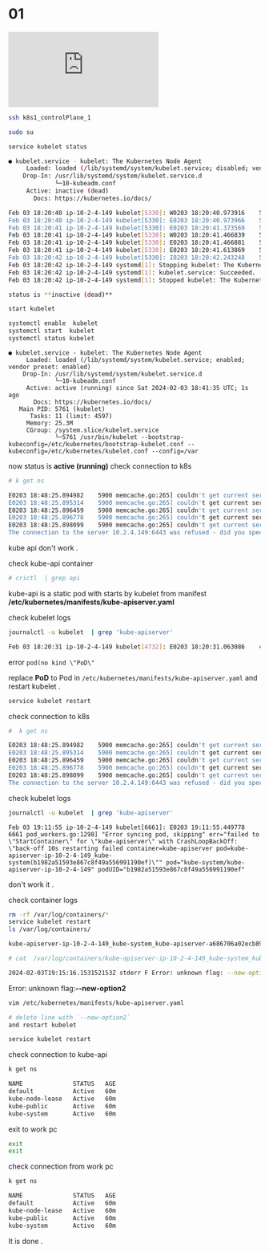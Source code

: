 # 01
<div style={{ position: 'relative', paddingBottom: '56.25%', height: '0', overflow: 'hidden', maxWidth: '100%', height: 'auto' }}>
  <iframe src="https://www.youtube.com/embed/OFHiI_XAXNU" title="YouTube video player" frameborder="0" style={{ position: 'absolute', top: '0', left: '0', width: '100%', height: '100%' }} allow="accelerometer; autoplay; clipboard-write; encrypted-media; gyroscope; picture-in-picture; fullscreen" allowfullscreen></iframe>
</div>

```sh
ssh k8s1_controlPlane_1
```

```sh
sudo su
```

```sh
service kubelet status

● kubelet.service - kubelet: The Kubernetes Node Agent
     Loaded: loaded (/lib/systemd/system/kubelet.service; disabled; vendor preset: enabled)
    Drop-In: /usr/lib/systemd/system/kubelet.service.d
             └─10-kubeadm.conf
     Active: inactive (dead)
       Docs: https://kubernetes.io/docs/

Feb 03 18:20:40 ip-10-2-4-149 kubelet[5330]: W0203 18:20:40.973916    5330 reflector.go:539] vendor/k8s.io/client-go/informers/factory.go:159: failed to list *v1.Node: Get "htt>
Feb 03 18:20:40 ip-10-2-4-149 kubelet[5330]: E0203 18:20:40.973966    5330 reflector.go:147] vendor/k8s.io/client-go/informers/factory.go:159: Failed to watch *v1.Node: failed >
Feb 03 18:20:41 ip-10-2-4-149 kubelet[5330]: E0203 18:20:41.373569    5330 eviction_manager.go:282] "Eviction manager: failed to get summary stats" err="failed to get node info>
Feb 03 18:20:41 ip-10-2-4-149 kubelet[5330]: W0203 18:20:41.466839    5330 reflector.go:539] vendor/k8s.io/client-go/informers/factory.go:159: failed to list *v1.RuntimeClass: >
Feb 03 18:20:41 ip-10-2-4-149 kubelet[5330]: E0203 18:20:41.466881    5330 reflector.go:147] vendor/k8s.io/client-go/informers/factory.go:159: Failed to watch *v1.RuntimeClass:>
Feb 03 18:20:41 ip-10-2-4-149 kubelet[5330]: E0203 18:20:41.613869    5330 event.go:355] "Unable to write event (may retry after sleeping)" err="Post \"https://10.2.4.149:6443/>
Feb 03 18:20:42 ip-10-2-4-149 kubelet[5330]: I0203 18:20:42.243248    5330 dynamic_cafile_content.go:171] "Shutting down controller" name="client-ca-bundle::/etc/kubernetes/pki>
Feb 03 18:20:42 ip-10-2-4-149 systemd[1]: Stopping kubelet: The Kubernetes Node Agent...
Feb 03 18:20:42 ip-10-2-4-149 systemd[1]: kubelet.service: Succeeded.
Feb 03 18:20:42 ip-10-2-4-149 systemd[1]: Stopped kubelet: The Kubernetes Node Agent.
```

```sh
status is **inactive (dead)**

start kubelet
```

```sh
systemctl enable  kubelet
systemctl start  kubelet
systemctl status kubelet
```

```
● kubelet.service - kubelet: The Kubernetes Node Agent
     Loaded: loaded (/lib/systemd/system/kubelet.service; enabled; vendor preset: enabled)
    Drop-In: /usr/lib/systemd/system/kubelet.service.d
             └─10-kubeadm.conf
     Active: active (running) since Sat 2024-02-03 18:41:35 UTC; 1s ago
       Docs: https://kubernetes.io/docs/
   Main PID: 5761 (kubelet)
      Tasks: 11 (limit: 4597)
     Memory: 25.3M
     CGroup: /system.slice/kubelet.service
             └─5761 /usr/bin/kubelet --bootstrap-kubeconfig=/etc/kubernetes/bootstrap-kubelet.conf --kubeconfig=/etc/kubernetes/kubelet.conf --config=/var
```

now status is **active (running)**
check  connection to k8s

```sh
# k get ns

E0203 18:48:25.894982    5900 memcache.go:265] couldn't get current server API group list: Get "https://10.2.4.149:6443/api?timeout=32s": dial tcp 10.2.4.149:6443: connect: connection refused
E0203 18:48:25.895314    5900 memcache.go:265] couldn't get current server API group list: Get "https://10.2.4.149:6443/api?timeout=32s": dial tcp 10.2.4.149:6443: connect: connection refused
E0203 18:48:25.896459    5900 memcache.go:265] couldn't get current server API group list: Get "https://10.2.4.149:6443/api?timeout=32s": dial tcp 10.2.4.149:6443: connect: connection refused
E0203 18:48:25.896778    5900 memcache.go:265] couldn't get current server API group list: Get "https://10.2.4.149:6443/api?timeout=32s": dial tcp 10.2.4.149:6443: connect: connection refused
E0203 18:48:25.898099    5900 memcache.go:265] couldn't get current server API group list: Get "https://10.2.4.149:6443/api?timeout=32s": dial tcp 10.2.4.149:6443: connect: connection refused
The connection to the server 10.2.4.149:6443 was refused - did you specify the right host or port?
```

kube api don't work .

check kube-api  container

```sh
# crictl  | grep api
```

kube-api is a static pod with starts by kubelet from manifest **/etc/kubernetes/manifests/kube-apiserver.yaml**

check kubelet logs

```sh
journalctl -u kubelet  | grep 'kube-apiserver'

Feb 03 18:20:31 ip-10-2-4-149 kubelet[4732]: E0203 18:20:31.063086    4732 file.go:108] "Unable to process watch event" err="can't process config file \"/etc/kubernetes/manifests/kube-apiserver.yaml\": /etc/kubernetes/manifests/kube-apiserver.yaml: couldn't parse as pod(no kind \"PoD\" is registered for version \"v1\" in scheme \"pkg/api/legacyscheme/scheme.go:30\"), please check config file"
```

error `pod(no kind \"PoD\"`

replace **PoD** to Pod  in `/etc/kubernetes/manifests/kube-apiserver.yaml`  and restart kubelet .

```sh
service kubelet restart
```

check  connection to k8s

```sh
#  k get ns

E0203 18:48:25.894982    5900 memcache.go:265] couldn't get current server API group list: Get "https://10.2.4.149:6443/api?timeout=32s": dial tcp 10.2.4.149:6443: connect: connection refused
E0203 18:48:25.895314    5900 memcache.go:265] couldn't get current server API group list: Get "https://10.2.4.149:6443/api?timeout=32s": dial tcp 10.2.4.149:6443: connect: connection refused
E0203 18:48:25.896459    5900 memcache.go:265] couldn't get current server API group list: Get "https://10.2.4.149:6443/api?timeout=32s": dial tcp 10.2.4.149:6443: connect: connection refused
E0203 18:48:25.896778    5900 memcache.go:265] couldn't get current server API group list: Get "https://10.2.4.149:6443/api?timeout=32s": dial tcp 10.2.4.149:6443: connect: connection refused
E0203 18:48:25.898099    5900 memcache.go:265] couldn't get current server API group list: Get "https://10.2.4.149:6443/api?timeout=32s": dial tcp 10.2.4.149:6443: connect: connection refused
The connection to the server 10.2.4.149:6443 was refused - did you specify the right host or port?
```

check kubelet logs

```sh
journalctl -u kubelet  | grep 'kube-apiserver'
```

```log
Feb 03 19:11:55 ip-10-2-4-149 kubelet[6661]: E0203 19:11:55.449778    6661 pod_workers.go:1298] "Error syncing pod, skipping" err="failed to \"StartContainer\" for \"kube-apiserver\" with CrashLoopBackOff: \"back-off 10s restarting failed container=kube-apiserver pod=kube-apiserver-ip-10-2-4-149_kube-system(b1982a51593e867c8f49a556991190ef)\"" pod="kube-system/kube-apiserver-ip-10-2-4-149" podUID="b1982a51593e867c8f49a556991190ef"
```

don't work it .

check container logs

```sh
rm -rf /var/log/containers/*
service kubelet restart
ls /var/log/containers/
```

```sh
kube-apiserver-ip-10-2-4-149_kube-system_kube-apiserver-a686706a02ecb891bd5f38eb467a231eb3ec82fc3043fca9ae292a8f4248d09a.log
```

```sh
# cat  /var/log/containers/kube-apiserver-ip-10-2-4-149_kube-system_kube-apiserver-80029fa2ce0099c1537c155f9f9e05ad9f95bfd7b98a10fb9ab1f7afe0ad3a91.log

2024-02-03T19:15:16.153152153Z stderr F Error: unknown flag: --new-option2
```

Error: unknown flag:**--new-option2**

```sh
vim /etc/kubernetes/manifests/kube-apiserver.yaml

# delete line with `--new-option2`
and restart kubelet
```

```sh
service kubelet restart
```

check connection to kube-api

```sh
k get ns
```

```txt
NAME              STATUS   AGE
default           Active   60m
kube-node-lease   Active   60m
kube-public       Active   60m
kube-system       Active   60m
```

exit to work pc
```sh
exit
exit
```

check connection from work pc

```sh
k get ns
```

```txt
NAME              STATUS   AGE
default           Active   60m
kube-node-lease   Active   60m
kube-public       Active   60m
kube-system       Active   60m
```

It is done .
